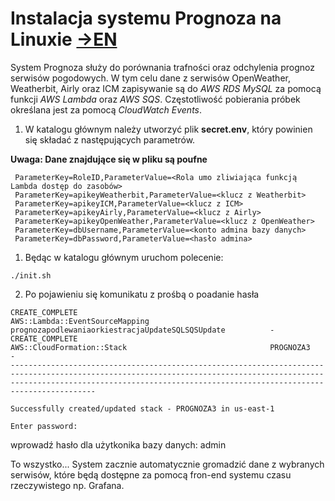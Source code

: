 # Instalacja systemu Prognoza na Linuxie [->EN](./README.md)
System Prognoza służy do porównania trafności oraz odchylenia prognoz serwisów pogodowych. W tym celu dane z serwisów OpenWeather, Weatherbit, Airly oraz ICM zapisywanie są do *AWS RDS MySQL* za pomocą funkcji *AWS Lambda* oraz *AWS SQS*. Częstotliwość pobierania próbek określana jest za pomocą *CloudWatch Events*. 

1. W katalogu głównym należy utworzyć plik **secret.env**, który powinien się składać z następujących parametrów.

**Uwaga: Dane znajdujące się w pliku są poufne**
```
 ParameterKey=RoleID,ParameterValue=<Rola umo zliwiająca funkcją Lambda dostęp do zasobów>
 ParameterKey=apikeyWeatherbit,ParameterValue=<klucz z Weatherbit>
 ParameterKey=apikeyICM,ParameterValue=<klucz z ICM>
 ParameterKey=apikeyAirly,ParameterValue=<klucz z Airly>
 ParameterKey=apikeyOpenWeather,ParameterValue=<klucz z OpenWeather>
 ParameterKey=dbUsername,ParameterValue=<konto admina bazy danych>
 ParameterKey=dbPassword,ParameterValue=<hasło admina>
```
1. Będąc w katalogu głównym uruchom polecenie:
```shell
./init.sh
```
2. Po pojawieniu się komunikatu z prośbą o poadanie hasła
```
CREATE_COMPLETE                                           AWS::Lambda::EventSourceMapping                           prognozapodlewaniaorkiestracjaUpdateSQLSQSUpdate          -                                                       
CREATE_COMPLETE                                           AWS::CloudFormation::Stack                                PROGNOZA3                                                 -                                                       
-------------------------------------------------------------------------------------------------------------------------------------------------------------------------------------------------------------------------------------

Successfully created/updated stack - PROGNOZA3 in us-east-1

Enter password:
```
wprowadź hasło dla użytkonika bazy danych: admin

To wszystko... System zacznie automatycznie gromadzić dane z wybranych serwisów, które będą dostępne za pomocą fron-end systemu czasu rzeczywistego np. Grafana. 
